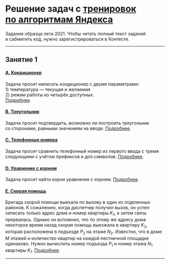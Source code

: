 # Решение задач с [тренировок по алгоритмам Яндекса](https://yandex.ru/yaintern/algorithm-training)
Задания образца лета 2021. Чтобы читать полный текст заданий и сабмитить код, нужно зарегистрироваться в Контесте.

---

## Занятие 1
#### [A. Кондиционер](/01a.py)
Задача просит написать кондиционер с двумя параметрами:  
1) температура — текущая и желаемая  
2) режим работы из четырёх доступных.  
[Подробнее](https://contest.yandex.ru/contest/27393/problems/A/).


#### [B. Треугольник](/01b.py)
Задача просит подтвердить, возможно ли построить треугольник со сторонами, равными значениям на вводе. [Подробнее](https://contest.yandex.ru/contest/27393/problems/B/). 


#### [C. Телефонные номера](/01c.py)
Задача просит сравнить телефонный номер из первого ввода с тремя следующими с учётом префиксов и доп.символов. [Подробнее](https://contest.yandex.ru/contest/27393/problems/C/).


#### [D. Уравнение с корнем](/01d.py)
Задача просит найти корни уравнения с корнем. [Подробнее](https://contest.yandex.ru/contest/27393/problems/D/).


#### [E. Скорая помощь](/01e.py)
Бригада скорой помощи выехала по вызову в один из отделенных районов. К сожалению, когда диспетчер получил вызов, он успел записать только адрес дома и номер квартиры $K_1$, а затем связь прервалась. Однако он вспомнил, что по этому же адресу дома некоторое время назад скорая помощь выезжала в квартиру $K_2$, которая расположена в подъезде $P_2$ на этаже $N_2$. Известно, что в доме $M$ этажей и количество квартир на каждой лестничной площадке одинаково. Нужно вычислить номер подъезда $P_1$ и номер этажа $N_1$ квартиры $K_1$. [Подробнее](https://contest.yandex.ru/contest/27393/problems/E/).


---

